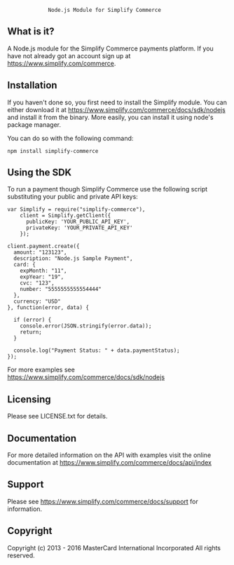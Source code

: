 
                 Node.js Module for Simplify Commerce


  What is it?
  ------------

  A Node.js module for the Simplify Commerce payments platform. If you have
  not already got an account sign up at https://www.simplify.com/commerce.


  Installation
  ------------

  If you haven't done so, you first need to install the Simplify module.
  You can either download it at https://www.simplify.com/commerce/docs/sdk/nodejs and install it from 
  the binary.
  More easily, you can install it using node's package manager.
  
  You can do so with the following command:

    npm install simplify-commerce


  Using the SDK
  --------------

  To run a payment though Simplify Commerce use the following
  script substituting your public and private API keys:

    
    var Simplify = require("simplify-commerce"),
        client = Simplify.getClient({
          publicKey: 'YOUR_PUBLIC_API_KEY',
          privateKey: 'YOUR_PRIVATE_API_KEY'
        });

    client.payment.create({
      amount: "123123",
      description: "Node.js Sample Payment",
      card: {
        expMonth: "11",
        expYear: "19",
        cvc: "123",
        number: "5555555555554444"
      },
      currency: "USD"
    }, function(error, data) {

      if (error) {
        console.error(JSON.stringify(error.data));
        return;
      }

      console.log("Payment Status: " + data.paymentStatus);
    });


  For more examples see https://www.simplify.com/commerce/docs/sdk/nodejs


  Licensing
  ---------

  Please see LICENSE.txt for details.

  Documentation
  -------------

  For more detailed information on the API with examples visit the online
  documentation at https://www.simplify.com/commerce/docs/api/index

  Support
  -------

  Please see https://www.simplify.com/commerce/docs/support for information.

  Copyright
  ---------

  Copyright (c) 2013 - 2016 MasterCard International Incorporated
  All rights reserved.

